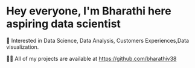# Hey everyone, I'm Bharathi here aspiring data scientist

👀 Interested in Data Science, Data Analysis, Customers Experiences,Data visualization.

👨‍💻 All of my projects are available at https://github.com/bharathiv38
